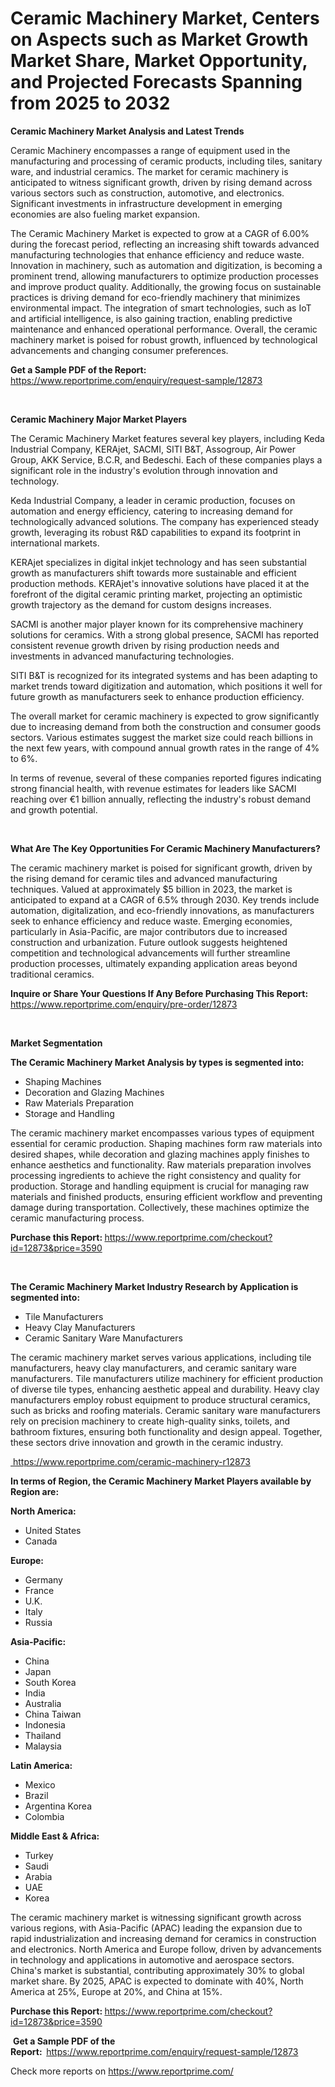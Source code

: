 <p><h1>Ceramic Machinery Market, Centers on Aspects such as Market Growth Market Share, Market Opportunity, and Projected Forecasts Spanning from 2025 to 2032</h1></p><p><strong>Ceramic Machinery Market Analysis and Latest Trends</strong></p>
<p><p>Ceramic Machinery encompasses a range of equipment used in the manufacturing and processing of ceramic products, including tiles, sanitary ware, and industrial ceramics. The market for ceramic machinery is anticipated to witness significant growth, driven by rising demand across various sectors such as construction, automotive, and electronics. Significant investments in infrastructure development in emerging economies are also fueling market expansion.</p><p>The Ceramic Machinery Market is expected to grow at a CAGR of 6.00% during the forecast period, reflecting an increasing shift towards advanced manufacturing technologies that enhance efficiency and reduce waste. Innovation in machinery, such as automation and digitization, is becoming a prominent trend, allowing manufacturers to optimize production processes and improve product quality. Additionally, the growing focus on sustainable practices is driving demand for eco-friendly machinery that minimizes environmental impact. The integration of smart technologies, such as IoT and artificial intelligence, is also gaining traction, enabling predictive maintenance and enhanced operational performance. Overall, the ceramic machinery market is poised for robust growth, influenced by technological advancements and changing consumer preferences.</p></p>
<p><strong>Get a Sample PDF of the Report:&nbsp;</strong> <a href="https://www.reportprime.com/enquiry/request-sample/12873?utm_campaign=2957&utm_medium=2&utm_source=Github&utm_content=ia&utm_term=19032025&utm_id=ceramic-machinery">https://www.reportprime.com/enquiry/request-sample/12873</a></p>
<p>&nbsp;</p>
<p><strong>Ceramic Machinery Major Market Players</strong></p>
<p><p>The Ceramic Machinery Market features several key players, including Keda Industrial Company, KERAjet, SACMI, SITI B&T, Assogroup, Air Power Group, AKK Service, B.C.R, and Bedeschi. Each of these companies plays a significant role in the industry's evolution through innovation and technology.</p><p>Keda Industrial Company, a leader in ceramic production, focuses on automation and energy efficiency, catering to increasing demand for technologically advanced solutions. The company has experienced steady growth, leveraging its robust R&D capabilities to expand its footprint in international markets.</p><p>KERAjet specializes in digital inkjet technology and has seen substantial growth as manufacturers shift towards more sustainable and efficient production methods. KERAjet's innovative solutions have placed it at the forefront of the digital ceramic printing market, projecting an optimistic growth trajectory as the demand for custom designs increases.</p><p>SACMI is another major player known for its comprehensive machinery solutions for ceramics. With a strong global presence, SACMI has reported consistent revenue growth driven by rising production needs and investments in advanced manufacturing technologies. </p><p>SITI B&T is recognized for its integrated systems and has been adapting to market trends toward digitization and automation, which positions it well for future growth as manufacturers seek to enhance production efficiency.</p><p>The overall market for ceramic machinery is expected to grow significantly due to increasing demand from both the construction and consumer goods sectors. Various estimates suggest the market size could reach billions in the next few years, with compound annual growth rates in the range of 4% to 6%. </p><p>In terms of revenue, several of these companies reported figures indicating strong financial health, with revenue estimates for leaders like SACMI reaching over €1 billion annually, reflecting the industry's robust demand and growth potential.</p></p>
<p>&nbsp;</p>
<p><strong>What Are The Key Opportunities For Ceramic Machinery Manufacturers?</strong></p>
<p><p>The ceramic machinery market is poised for significant growth, driven by the rising demand for ceramic tiles and advanced manufacturing techniques. Valued at approximately $5 billion in 2023, the market is anticipated to expand at a CAGR of 6.5% through 2030. Key trends include automation, digitalization, and eco-friendly innovations, as manufacturers seek to enhance efficiency and reduce waste. Emerging economies, particularly in Asia-Pacific, are major contributors due to increased construction and urbanization. Future outlook suggests heightened competition and technological advancements will further streamline production processes, ultimately expanding application areas beyond traditional ceramics.</p></p>
<p><strong>Inquire or Share Your Questions If Any Before Purchasing This Report:</strong> <a href="https://www.reportprime.com/enquiry/pre-order/12873?utm_campaign=2957&utm_medium=2&utm_source=Github&utm_content=ia&utm_term=19032025&utm_id=ceramic-machinery">https://www.reportprime.com/enquiry/pre-order/12873</a></p>
<p>&nbsp;</p>
<p><strong>Market Segmentation</strong></p>
<p><strong>The Ceramic Machinery Market Analysis by types is segmented into:</strong></p>
<p><ul><li>Shaping Machines</li><li>Decoration and Glazing Machines</li><li>Raw Materials Preparation</li><li>Storage and Handling</li></ul></p>
<p><p>The ceramic machinery market encompasses various types of equipment essential for ceramic production. Shaping machines form raw materials into desired shapes, while decoration and glazing machines apply finishes to enhance aesthetics and functionality. Raw materials preparation involves processing ingredients to achieve the right consistency and quality for production. Storage and handling equipment is crucial for managing raw materials and finished products, ensuring efficient workflow and preventing damage during transportation. Collectively, these machines optimize the ceramic manufacturing process.</p></p>
<p><strong>Purchase this Report:&nbsp;</strong><a href="https://www.reportprime.com/checkout?id=12873&price=3590&utm_campaign=2957&utm_medium=2&utm_source=Github&utm_content=ia&utm_term=19032025&utm_id=ceramic-machinery">https://www.reportprime.com/checkout?id=12873&price=3590</a></p>
<p>&nbsp;</p>
<p><strong>The Ceramic Machinery Market Industry Research by Application is segmented into:</strong></p>
<p><ul><li>Tile Manufacturers</li><li>Heavy Clay Manufacturers</li><li>Ceramic Sanitary Ware Manufacturers</li></ul></p>
<p><p>The ceramic machinery market serves various applications, including tile manufacturers, heavy clay manufacturers, and ceramic sanitary ware manufacturers. Tile manufacturers utilize machinery for efficient production of diverse tile types, enhancing aesthetic appeal and durability. Heavy clay manufacturers employ robust equipment to produce structural ceramics, such as bricks and roofing materials. Ceramic sanitary ware manufacturers rely on precision machinery to create high-quality sinks, toilets, and bathroom fixtures, ensuring both functionality and design appeal. Together, these sectors drive innovation and growth in the ceramic industry.</p></p>
<p><a href="https://www.reportprime.com/ceramic-machinery-r12873?utm_campaign=2957&utm_medium=2&utm_source=Github&utm_content=ia&utm_term=19032025&utm_id=ceramic-machinery">&nbsp;https://www.reportprime.com/ceramic-machinery-r12873</a></p>
<p><strong>In terms of Region, the Ceramic Machinery Market Players available by Region are:</strong></p>
<p>
    <p> <strong> North America: </strong>
        <ul>
            <li>United States</li>
            <li>Canada</li>
        </ul>
        </p> 
    <p> <strong> Europe: </strong>
        <ul>
            <li>Germany</li>
            <li>France</li>
            <li>U.K.</li>
            <li>Italy</li>
            <li>Russia</li>
        </ul>
        </p> 
    <p> <strong> Asia-Pacific: </strong>
        <ul>
            <li>China</li>
            <li>Japan</li>
            <li>South Korea</li>
            <li>India</li>
            <li>Australia</li>
            <li>China Taiwan</li>
            <li>Indonesia</li>
            <li>Thailand</li>
            <li>Malaysia</li>
        </ul>
        </p> 
    <p> <strong> Latin America: </strong>
        <ul>
            <li>Mexico</li>
            <li>Brazil</li>
            <li>Argentina Korea</li>
            <li>Colombia</li>
        </ul>
        </p> 
    <p> <strong> Middle East & Africa: </strong>
        <ul>
            <li>Turkey</li>
            <li>Saudi</li>
            <li>Arabia</li>
            <li>UAE</li>
            <li>Korea</li>
        </ul>
    </p>
    </p>
<p><p>The ceramic machinery market is witnessing significant growth across various regions, with Asia-Pacific (APAC) leading the expansion due to rapid industrialization and increasing demand for ceramics in construction and electronics. North America and Europe follow, driven by advancements in technology and applications in automotive and aerospace sectors. China's market is substantial, contributing approximately 30% to global market share. By 2025, APAC is expected to dominate with 40%, North America at 25%, Europe at 20%, and China at 15%.</p></p>
<p><strong>Purchase this Report: </strong><a href="https://www.reportprime.com/checkout?id=12873&price=3590&utm_campaign=2957&utm_medium=2&utm_source=Github&utm_content=ia&utm_term=19032025&utm_id=ceramic-machinery">https://www.reportprime.com/checkout?id=12873&price=3590</a></p>
<p>&nbsp;<strong>Get a Sample PDF of the Report:&nbsp;&nbsp;</strong><a href="https://www.reportprime.com/enquiry/request-sample/12873?utm_campaign=2957&utm_medium=2&utm_source=Github&utm_content=ia&utm_term=19032025&utm_id=ceramic-machinery">https://www.reportprime.com/enquiry/request-sample/12873</a></p>
<p><strong></strong></p>
<p>Check more reports on <a href="https://www.reportprime.com/?utm_campaign=2957&utm_medium=2&utm_source=Github&utm_content=ia&utm_term=19032025&utm_id=ceramic-machinery">https://www.reportprime.com/</a></p>